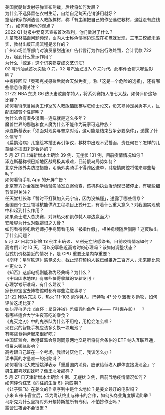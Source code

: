 美国就朝鲜发射导弹宣布制裁，后续将如何发展？  
为什么不选择留在农村生活，自给自足每天花销够用就好？  
童话作家郑渊洁谈人教版教材，称「有主编把自己的作品选进教材，这就没有底线了」，如何看待他的观点？  
2022 Q1 财报中爱奇艺宣布首次盈利，他们做对了什么？  
儿童教材插画问题频现，业内人士称色情擦边球应在初审就发现，三审三校或未落实，教材出版正规流程是怎样的？  
广州市场监管部门对演员景甜违法广告代言行为作出行政处罚，合计罚款 722 万，起到什么警示作用？  
为什么「鲸落」这个词突然变成文艺词汇?  
92 号汽油或首次突破 9 元，92 号汽油或进入 9 元时代，此事件会带来哪些影响？  
中疾控回应「奥密克戎感染后就会天然免疫」，称「这是一个危险的选择」，还有哪些信息值得关注？  
21-22 NBA 东决 G6 热火击败凯尔特人，将系列赛拖入抢七大战，如何评价这场比赛？  
如何看待来自吴勇工作室的人教版插图被写进硕士论文，论文导师是吴勇本人，且配图被赞个性鲜明？  
为什么会有很多漫画一连载就是这么多年？  
魔兽世界的娜迦和食人魔为什么不能作为玩家可选种族？  
泽连斯基表示「须面对现实与普京对话，这可能是结束战争必要条件」，透露了什么信号？  
《扁鹊治病》儿童绘本插图再引争议，教材中出现不妥插画，责任何在？怎样的儿童绘本插图才是合适的？  
5 月 27 日上海新增本土确诊 39 例、无症状 131 例，目前疫情情况如何？  
泽连斯基称顿巴斯地区战局极其艰难，目前俄乌局势如何？  
北京升级外卖防控措施，明确外卖骑手不得跨区送单，对疫情防控将带来哪些帮助？  
如何看待手机 App 的开屏广告？  
北京警方对金准医学检验实验室立案侦查，该机构执业活动现已被停止，有哪些细节值得关注？  
任天堂社长称「暂时不打算加入元宇宙，因为没搞懂」，透露了哪些信息？  
全国首个工业领域核能供汽工程项目正式开工，有着什么重大意义？对我国实现碳中和起到什么作用？  
如果勇士进入总决赛，对阵热火和凯尔特人哪边赢面大?  
安陵容为什么对甄嬛恨之入骨？  
如何看待停电后老师打手电筒看电脑「被指作假」，相关视频随后删除？这反映出了什么问题？  
5 月 27 日北京新增 18 例本土确诊、 6 例无症状感染者，目前疫情情况如何？  
高考倒计时 10 天，可以分享临近高考时的心理吗？该如何调整状态？  
台式机价格接近的情况下，是 CPU 重要还是内存重要？  
《崩坏：星穹铁道》感觉必火，截止现在预约人数已经接近二百万人，未来能比原神更火么？  
《知否》这部电视剧能称为经典吗？为什么？  
《中国国家地理》有哪些值得收藏的专辑专刊？  
心理学考研难吗，有什么建议？  
家长带宝宝去博物馆时都有哪些注意事项？  
21-22 NBA 东决 G，热火 111-103 凯尔特人，巴特勒 47 分 9 篮板 8 助攻，如何评价这场比赛？  
如何评价游戏《崩坏：星穹铁道》希露瓦的角色 PV——「引爆在即！」？  
有哪些适合大学生夜宵吃的零食？  
《鬼灭之刃》中的鬼杀队为什么不用枪，用枪会怎么样？  
现在买的智能手机应该多久换一块电池？  
有哪些食物烤起来很好吃？  
中国证监会、香港证监会原则同意两地交易所将符合条件的 ETF 纳入互联互通，将带来哪些影响？  
高考跟自己班在一个考场，我很讨厌他们，我该怎么办？  
读书真的才是唯一的出路吗？  
如何看待北大教授姚洋表示「重启国内消费，应该给低收入群体直接发现金」？  
男生都喜欢甜妹吗？像王心凌那样？  
5 月 27 日天津新增本土确诊 4 例、无症状 3 例，目前当地疫情情况如何？  
如何评价综艺《向往的生活 6》第四期？  
《让子弹飞》在姜文的作品序列中是什么地位？是姜文最好的电影吗？  
小米 & 徕卡官宣后，华为确认终止与徕卡的合作，如何从商业角度解读此举？  
马斯克为什么坚持对外开放特斯拉所有专利，不怕抄作业吗？  
露营过夜会不会很累？  
